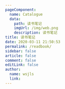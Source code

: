 ```yaml
---
pageComponent:
  name: Catalogue
  data:
    path: 读书笔记
    imgUrl: /img/web.png
    description: 读书笔记
title: 读书笔记
date: 2020-03-11 21:50:53
permalink: /readbook/
sidebar: false
article: false
comment: false
editLink: false
author:
  name: wsjls
  link: 
---
```

